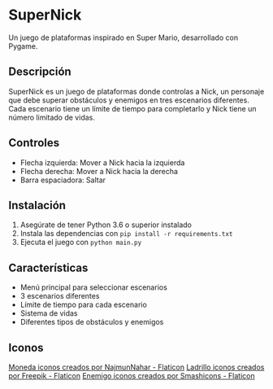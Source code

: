 # SuperNick

Un juego de plataformas inspirado en Super Mario, desarrollado con Pygame.

## Descripción
SuperNick es un juego de plataformas donde controlas a Nick, un personaje que debe superar obstáculos y enemigos en tres escenarios diferentes. Cada escenario tiene un límite de tiempo para completarlo y Nick tiene un número limitado de vidas.

## Controles
- Flecha izquierda: Mover a Nick hacia la izquierda
- Flecha derecha: Mover a Nick hacia la derecha
- Barra espaciadora: Saltar

## Instalación
1. Asegúrate de tener Python 3.6 o superior instalado
2. Instala las dependencias con `pip install -r requirements.txt`
3. Ejecuta el juego con `python main.py`

## Características
- Menú principal para seleccionar escenarios
- 3 escenarios diferentes
- Límite de tiempo para cada escenario
- Sistema de vidas
- Diferentes tipos de obstáculos y enemigos

## Iconos
<a href="https://www.flaticon.es/iconos-gratis/moneda" title="moneda iconos">Moneda iconos creados por NajmunNahar - Flaticon</a>
<a href="https://www.flaticon.es/iconos-gratis/ladrillo" title="ladrillo iconos">Ladrillo iconos creados por Freepik - Flaticon</a>
<a href="https://www.flaticon.es/iconos-gratis/enemigo" title="enemigo iconos">Enemigo iconos creados por Smashicons - Flaticon</a>